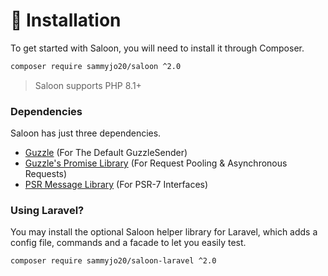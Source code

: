 # 👋 Installation

To get started with Saloon, you will need to install it through Composer.&#x20;

```bash
composer require sammyjo20/saloon ^2.0
```

> Saloon supports PHP 8.1+

### Dependencies

Saloon has just three dependencies.

* [Guzzle](https://github.com/guzzle/guzzle) (For The Default GuzzleSender)
* [Guzzle's Promise Library](https://github.com/guzzle/promises) (For Request Pooling & Asynchronous Requests)
* [PSR Message Library](https://github.com/php-fig/http-message) (For PSR-7 Interfaces)

### Using Laravel?

You may install the optional Saloon helper library for Laravel, which adds a config file, commands and a facade to let you easily test.

```bash
composer require sammyjo20/saloon-laravel ^2.0
```
